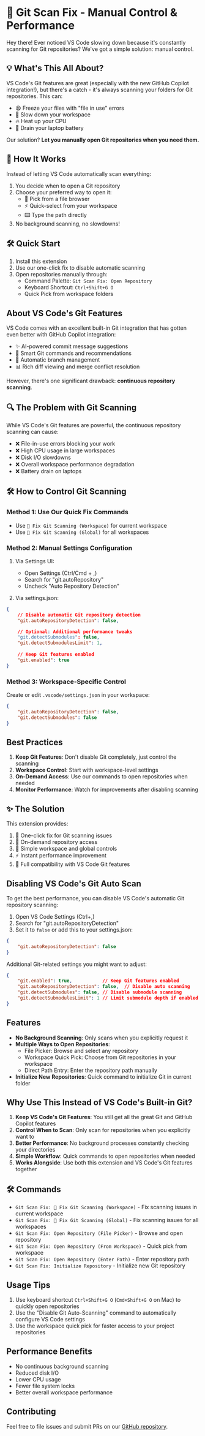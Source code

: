 # 🚀 Git Scan Fix - Manual Control & Performance

Hey there! Ever noticed VS Code slowing down because it's constantly scanning for Git repositories? We've got a simple solution: manual control.

## 💡 What's This All About?

VS Code's Git features are great (especially with the new GitHub Copilot integration!), but there's a catch - it's always scanning your folders for Git repositories. This can:
- 😫 Freeze your files with "file in use" errors
- 🐌 Slow down your workspace
- 🔥 Heat up your CPU
- 🔋 Drain your laptop battery

Our solution? **Let you manually open Git repositories when you need them.**

## 🎯 How It Works

Instead of letting VS Code automatically scan everything:
1. You decide when to open a Git repository
2. Choose your preferred way to open it:
   - 📁 Pick from a file browser
   - ⚡ Quick-select from your workspace
   - ⌨️ Type the path directly
3. No background scanning, no slowdowns!

## 🛠️ Quick Start

1. Install this extension
2. Use our one-click fix to disable automatic scanning
3. Open repositories manually through:
   - Command Palette: `Git Scan Fix: Open Repository`
   - Keyboard Shortcut: `Ctrl+Shift+G O`
   - Quick Pick from workspace folders

## About VS Code's Git Features

VS Code comes with an excellent built-in Git integration that has gotten even better with GitHub Copilot integration:
- ✨ AI-powered commit message suggestions
- 🤖 Smart Git commands and recommendations
- 🔄 Automatic branch management
- 📊 Rich diff viewing and merge conflict resolution

However, there's one significant drawback: **continuous repository scanning**.

## 🔍 The Problem with Git Scanning

While VS Code's Git features are powerful, the continuous repository scanning can cause:
- ❌ File-in-use errors blocking your work
- ❌ High CPU usage in large workspaces
- ❌ Disk I/O slowdowns
- ❌ Overall workspace performance degradation
- ❌ Battery drain on laptops

## 🛠️ How to Control Git Scanning

### Method 1: Use Our Quick Fix Commands
- Use `🚀 Fix Git Scanning (Workspace)` for current workspace
- Use `🚀 Fix Git Scanning (Global)` for all workspaces

### Method 2: Manual Settings Configuration
1. Via Settings UI:
   - Open Settings (Ctrl/Cmd + ,)
   - Search for "git.autoRepository"
   - Uncheck "Auto Repository Detection"

2. Via settings.json:
```json
{
    // Disable automatic Git repository detection
    "git.autoRepositoryDetection": false,

    // Optional: Additional performance tweaks
    "git.detectSubmodules": false,
    "git.detectSubmodulesLimit": 1,
    
    // Keep Git features enabled
    "git.enabled": true
}
```

### Method 3: Workspace-Specific Control
Create or edit `.vscode/settings.json` in your workspace:
```json
{
    "git.autoRepositoryDetection": false,
    "git.detectSubmodules": false
}
```

## Best Practices

1. **Keep Git Features**: Don't disable Git completely, just control the scanning
2. **Workspace Control**: Start with workspace-level settings
3. **On-Demand Access**: Use our commands to open repositories when needed
4. **Monitor Performance**: Watch for improvements after disabling scanning

## ✨ The Solution

This extension provides:
1. 🚀 One-click fix for Git scanning issues
2. 📂 On-demand repository access
3. 🔧 Simple workspace and global controls
4. ⚡ Instant performance improvement
5. 🤝 Full compatibility with VS Code Git features

## Disabling VS Code's Git Auto Scan

To get the best performance, you can disable VS Code's automatic Git repository scanning:

1. Open VS Code Settings (Ctrl+,)
2. Search for "git.autoRepositoryDetection"
3. Set it to `false` or add this to your settings.json:
```json
{
    "git.autoRepositoryDetection": false
}
```

Additional Git-related settings you might want to adjust:
```json
{
    "git.enabled": true,           // Keep Git features enabled
    "git.autoRepositoryDetection": false,  // Disable auto scanning
    "git.detectSubmodules": false, // Disable submodule scanning
    "git.detectSubmodulesLimit": 1 // Limit submodule depth if enabled
}
```

## Features

- **No Background Scanning**: Only scans when you explicitly request it
- **Multiple Ways to Open Repositories**:
  - File Picker: Browse and select any repository
  - Workspace Quick Pick: Choose from Git repositories in your workspace
  - Direct Path Entry: Enter the repository path manually
- **Initialize New Repositories**: Quick command to initialize Git in current folder

## Why Use This Instead of VS Code's Built-in Git?

1. **Keep VS Code's Git Features**: You still get all the great Git and GitHub Copilot features
2. **Control When to Scan**: Only scan for repositories when you explicitly want to
3. **Better Performance**: No background processes constantly checking your directories
4. **Simple Workflow**: Quick commands to open repositories when needed
5. **Works Alongside**: Use both this extension and VS Code's Git features together

## 🛠️ Commands

- `Git Scan Fix: 🚀 Fix Git Scanning (Workspace)` - Fix scanning issues in current workspace
- `Git Scan Fix: 🚀 Fix Git Scanning (Global)` - Fix scanning issues for all workspaces
- `Git Scan Fix: Open Repository (File Picker)` - Browse and open repository
- `Git Scan Fix: Open Repository (From Workspace)` - Quick pick from workspace
- `Git Scan Fix: Open Repository (Enter Path)` - Enter repository path
- `Git Scan Fix: Initialize Repository` - Initialize new Git repository

## Usage Tips

1. Use keyboard shortcut `Ctrl+Shift+G O` (`Cmd+Shift+G O` on Mac) to quickly open repositories
2. Use the "Disable Git Auto-Scanning" command to automatically configure VS Code settings
3. Use the workspace quick pick for faster access to your project repositories

## Performance Benefits

- No continuous background scanning
- Reduced disk I/O
- Lower CPU usage
- Fewer file system locks
- Better overall workspace performance

## Contributing

Feel free to file issues and submit PRs on our [GitHub repository](your-repo-url).
